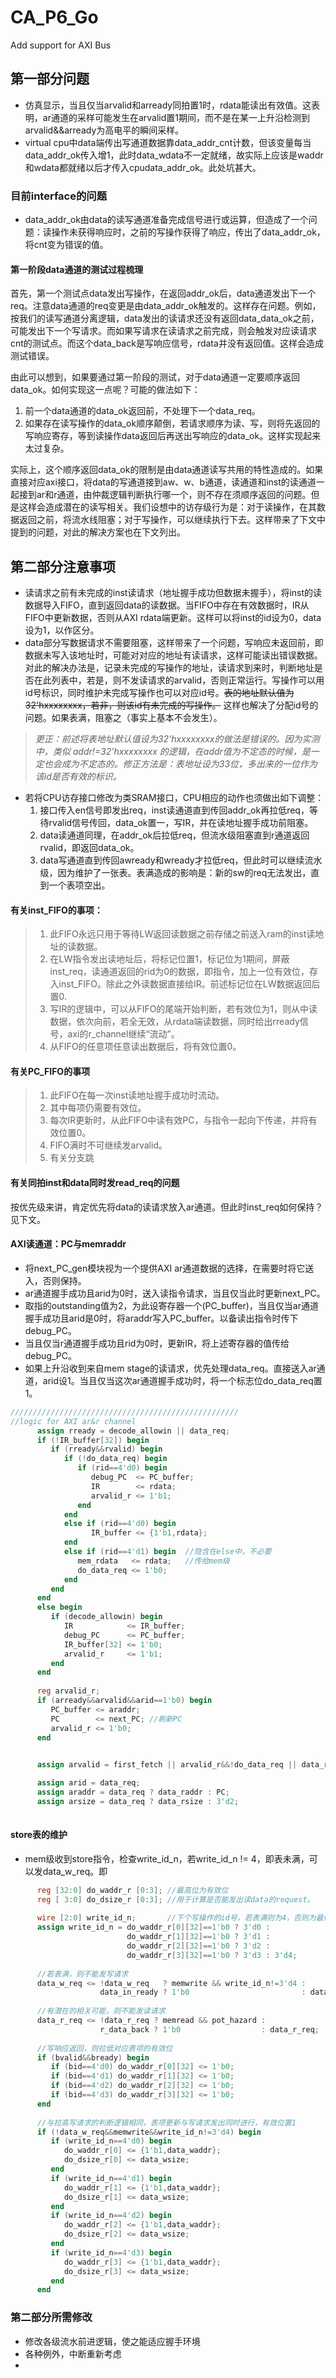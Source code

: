 # CA_P6_Go
Add support for AXI Bus
## 第一部分问题
* 仿真显示，当且仅当arvalid和arready同拍置1时，rdata能读出有效值。这表明，ar通道的采样可能发生在arvalid置1期间，而不是在某一上升沿检测到arvalid&&arready为高电平的瞬间采样。
* virtual cpu中data端传出写通道数据靠data_addr_cnt计数，但该变量每当data_addr_ok传入增1，此时data_wdata不一定就绪，故实际上应该是waddr和wdata都就绪以后才传入cpudata_addr_ok。此处坑甚大。
### 目前interface的问题
* data_addr_ok由data的读写通道准备完成信号进行或运算，但造成了一个问题：读操作未获得响应时，之前的写操作获得了响应，传出了data_addr_ok，将cnt变为错误的值。
#### 第一阶段data通道的测试过程梳理
   首先，第一个测试点data发出写操作，在返回addr_ok后，data通道发出下一个req。注意data通道的req变更是由data_addr_ok触发的。这样存在问题。例如，按我们的读写通道分离逻辑，data发出的读请求还没有返回data_data_ok之前，可能发出下一个写请求。而如果写请求在读请求之前完成，则会触发对应读请求cnt的测试点。而这个data_back是写响应信号，rdata并没有返回值。这样会造成测试错误。
   
   由此可以想到，如果要通过第一阶段的测试，对于data通道一定要顺序返回data_ok。如何实现这一点呢？可能的做法如下：
   1. 前一个data通道的data_ok返回前，不处理下一个data_req。
   2. 如果存在读写操作的data_ok顺序颠倒，若请求顺序为读、写，则将先返回的写响应寄存，等到读操作data返回后再送出写响应的data_ok。这样实现起来太过复杂。
   
   实际上，这个顺序返回data_ok的限制是由data通道读写共用的特性造成的。如果直接对应axi接口，将data的写通道接到aw、w、b通道，读通道和inst的读通道一起接到ar和r通道，由仲裁逻辑判断执行哪一个，则不存在须顺序返回的问题。但是这样会造成潜在的读写相关。我们设想中的访存级行为是：对于读操作，在其数据返回之前，将流水线阻塞；对于写操作，可以继续执行下去。这样带来了下文中提到的问题，对此的解决方案也在下文列出。

## 第二部分注意事项
* 读请求之前有未完成的inst读请求（地址握手成功但数据未握手），将inst的读数据导入FIFO，直到返回data的读数据。当FIFO中存在有效数据时，IR从FIFO中更新数据，否则从AXI rdata端更新。这样可以将inst的id设为0，data设为1，以作区分。
* data部分写数据请求不需要阻塞，这样带来了一个问题，写响应未返回前，即数据未写入该地址时，可能对对应的地址有读请求，这样可能读出错误数据。对此的解决办法是，记录未完成的写操作的地址，读请求到来时，判断地址是否在此列表中，若是，则不发读请求的arvalid，否则正常运行。写操作可以用id号标识，同时维护未完成写操作也可以对应id号。~~表的地址默认值为32'hxxxxxxxx，若非，则该id有未完成的写操作。~~
这样也解决了分配id号的问题。如果表满，阻塞之（事实上基本不会发生）。
> *更正：前述将表地址默认值设为32'hxxxxxxxx的做法是错误的。因为实测中，类似 addr!=32'hxxxxxxxx 的逻辑，在addr值为不定态的时候，是一定也会成为不定态的。修正方法是：表地址设为33位，多出来的一位作为该id是否有效的标识。*
* 若将CPU访存接口修改为类SRAM接口，CPU相应的动作也须做出如下调整：
   1. 接口传入en信号即发出req，inst读通道直到传回addr_ok再拉低req，等待rvalid信号传回，data_ok置一，写IR，并在读地址握手成功前阻塞。
   2. data读通道同理，在addr_ok后拉低req，但流水级阻塞直到r通道返回rvalid，即返回data_ok。
   3. data写通道直到传回awready和wready才拉低req，但此时可以继续流水级，因为维护了一张表。表满造成的影响是：新的sw的req无法发出，直到一个表项空出。
#### 有关inst_FIFO的事项：
>   1. 此FIFO永远只用于等待LW返回读数据之前存储之前送入ram的inst读地址的读数据。
>   2. 在LW指令发出读地址后，将标记位置1，标记位为1期间，屏蔽inst_req，读通道返回的rid为0的数据，即指令，加上一位有效位，存入inst_FIFO。除此之外读数据直接给IR。前述标记位在LW数据返回后置0.
>   3. 写IR的逻辑中，可以从FIFO的尾端开始判断，若有效位为1，则从中读数据，依次向前，若全无效，从rdata端读数据，同时给出rready信号，axi的r_channel继续“流动”。
>   4. 从FIFO的任意项任意读出数据后，将有效位置0。
#### 有关PC_FIFO的事项
>   1. 此FIFO在每一次inst读地址握手成功时流动。
>   2. 其中每项仍需要有效位。
>   3. 每次IR更新时，从此FIFO中读有效PC，与指令一起向下传递，并将有效位置0。
>   4. FIFO满时不可继续发arvalid。
>   5. 有关分支跳
#### 有关同拍inst和data同时发read_req的问题
   按优先级来讲，肯定优先将data的读请求放入ar通道。但此时inst_req如何保持？见下文。
   
#### AXI读通道：PC与memraddr
* 将next_PC_gen模块视为一个提供AXI ar通道数据的选择，在需要时将它送入，否则保持。
* ar通道握手成功且arid为0时，送入读指令请求，当且仅当此时更新next_PC。
* 取指的outstanding值为2，为此设寄存器一个(PC_buffer)，当且仅当ar通道握手成功且arid是0时，将araddr写入PC_buffer。以备读出指令时传下debug_PC。
* 当且仅当r通道握手成功且rid为0时，更新IR，将上述寄存器的值传给debug_PC。
* 如果上升沿收到来自mem stage的读请求，优先处理data_req。直接送入ar通道，arid设1。当且仅当这次ar通道握手成功时，将一个标志位do_data_req置1。
``` Verilog
///////////////////////////////////////////////////
//logic for AXI ar&r channel
      assign rready = decode_allowin || data_req;      
      if (!IR_buffer[32]) begin
         if (rready&&rvalid) begin
            if (!do_data_req) begin
               if (rid==4'd0) begin            
                  debug_PC  <= PC_buffer;
                  IR        <= rdata;
                  arvalid_r <= 1'b1;
               end
            end
            else if (rid==4'd0) begin
                  IR_buffer <= {1'b1,rdata};
            end
            else if (rid==4'd1) begin  //隐含在else中，不必要
               mem_rdata   <= rdata;   //传给mem级
               do_data_req <= 1'b0;
            end
         end
      end
      else begin
         if (decode_allowin) begin
            IR            <= IR_buffer;
            debug_PC      <= PC_buffer;
            IR_buffer[32] <= 1'b0;
            arvalid_r     <= 1'b1;
         end
      end 
      
      reg arvalid_r;
      if (arready&&arvalid&&arid==1'b0) begin
         PC_buffer <= araddr;
         PC        <= next_PC; //刷新PC
         arvalid_r <= 1'b0;
      end
      

      assign arvalid = first_fetch || arvalid_r&&!do_data_req || data_req;

      assign arid = data_req;
      assign araddr = data_req ? data_raddr : PC;
      assign arsize = data_req ? data_rsize : 3'd2;
      
 ```
#### store表的维护
* mem级收到store指令，检查write_id_n，若write_id_n != 4，即表未满，可以发data_w_req。即
```Verilog
      reg [32:0] do_waddr_r [0:3]; //最高位为有效位
      reg [ 3:0] do_dsize_r [0:3]; //用于计算是否能发出读data的request。
      
      wire [2:0] write_id_n;       //下个写操作的id号，若表满则为4，否则为最低有效值
      assign write_id_n = do_waddr_r[0][32]==1'b0 ? 3'd0 :
                          do_waddr_r[1][32]==1'b0 ? 3'd1 :
                          do_waddr_r[2][32]==1'b0 ? 3'd2 :
                          do_waddr_r[3][32]==1'b0 ? 3'd3 : 3'd4; 
      
      //若表满，则不能发写请求
      data_w_req <= !data_w_req   ? memwrite && write_id_n!=3'd4 :
                    data_in_ready ? 1'b0                         : data_w_req;
      
      //有潜在的相关可能，则不能发读请求
      data_r_req <= !data_r_req ? memread && pot_hazard :
                    r_data_back ? 1'b0                  : data_r_req; 
      
      //写响应返回，则拉低对应表项的有效位
      if (bvalid&&bready) begin
         if (bid==4'd0) do_waddr_r[0][32] <= 1'b0;
         if (bid==4'd1) do_waddr_r[1][32] <= 1'b0;
         if (bid==4'd2) do_waddr_r[2][32] <= 1'b0;
         if (bid==4'd3) do_waddr_r[3][32] <= 1'b0;
      end
      
      //与拉高写请求的判断逻辑相同，表项更新与写请求发出同时进行，有效位置1
      if (!data_w_req&&memwrite&&write_id_n!=3'd4) begin
         if (write_id_n==4'd0) begin
            do_waddr_r[0] <= {1'b1,data_waddr};
            do_dsize_r[0] <= data_wsize;
         end
         if (write_id_n==4'd1) begin
            do_waddr_r[1] <= {1'b1,data_waddr};
            do_dsize_r[1] <= data_wsize;
         end
         if (write_id_n==4'd2) begin
            do_waddr_r[2] <= {1'b1,data_waddr};
            do_dsize_r[2] <= data_wsize;
         end
         if (write_id_n==4'd3) begin
            do_waddr_r[3] <= {1'b1,data_waddr};
            do_dsize_r[3] <= data_wsize;
         end
      end
```
      
   
### 第二部分所需修改
* 修改各级流水前进逻辑，使之能适应握手环境
* 各种例外，中断重新考虑
* 
